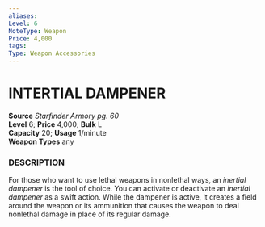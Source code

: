 ```yaml
---
aliases: 
Level: 6
NoteType: Weapon
Price: 4,000
tags: 
Type: Weapon Accessories
---
```

# INTERTIAL DAMPENER
**Source** _Starfinder Armory pg. 60_  
**Level** 6; **Price** 4,000; **Bulk** L  
**Capacity** 20; **Usage** 1/minute  
**Weapon Types** any

### DESCRIPTION

For those who want to use lethal weapons in nonlethal ways, an _inertial dampener_ is the tool of choice. You can activate or deactivate an _inertial dampener_ as a swift action. While the dampener is active, it creates a field around the weapon or its ammunition that causes the weapon to deal nonlethal damage in place of its regular damage.